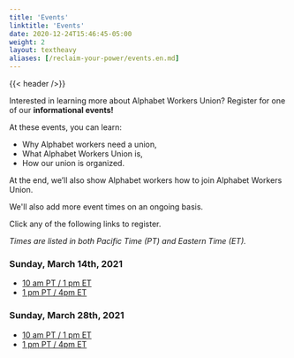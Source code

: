 ```yaml
---
title: 'Events'
linktitle: 'Events'
date: 2020-12-24T15:46:45-05:00
weight: 2
layout: textheavy
aliases: [/reclaim-your-power/events.en.md]
---
```


{{< header />}}

Interested in learning more about Alphabet Workers Union?
Register for one of our **informational events!**

At these events, you can learn:

- Why Alphabet workers need a union,
- What Alphabet Workers Union is,
- How our union is organized.

At the end, we’ll also show Alphabet workers how to join Alphabet Workers Union.

We'll also add more event times on an ongoing basis.

Click any of the following links to register.

_Times are listed in both Pacific Time (PT) and Eastern Time (ET)._

### Sunday, March 14th, 2021

- [10 am PT / 1 pm ET](https://zoom.us/meeting/register/tJIqcemqqjsuGNPf2JrN2Z4ptG6j6ho3_Vdy)
- [1 pm PT / 4pm ET](https://zoom.us/meeting/register/tJYudOCurzgsGNF5OpjYrMxLNv72242b7xKs)

### Sunday, March 28th, 2021

- [10 am PT / 1 pm ET](https://zoom.us/meeting/register/tJcodeiopzgqHd2-upkSrM9xMyAcUMoX8f9e)
- [1 pm PT / 4pm ET](https://zoom.us/meeting/register/tJ0ocOiorDooHtd5JC_-mxcK8bAY_UpK9U7z)
